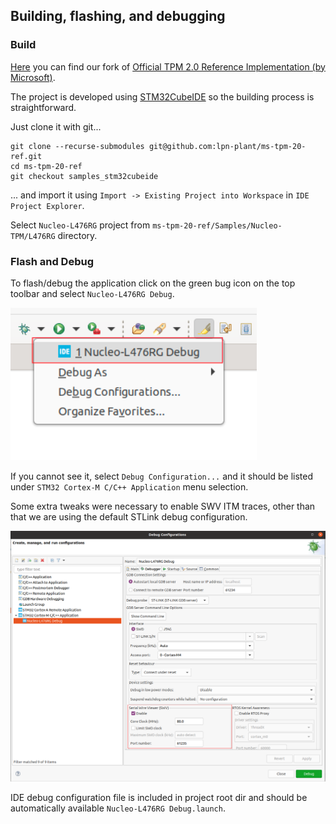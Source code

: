 ## Building, flashing, and debugging

### Build
[Here](https://github.com/lpn-plant/ms-tpm-20-ref) you can find our fork of
[Official TPM 2.0 Reference Implementation (by Microsoft)](https://github.com/microsoft/ms-tpm-20-ref).

The project is developed using
[STM32CubeIDE](https://www.st.com/en/development-tools/stm32cubeide.html)
so the building process is straightforward.

Just clone it with git...
```shell
git clone --recurse-submodules git@github.com:lpn-plant/ms-tpm-20-ref.git
cd ms-tpm-20-ref
git checkout samples_stm32cubeide
```

... and import it using `Import -> Existing Project into Workspace` in
`IDE Project Explorer`.

Select `Nucleo-L476RG` project from `ms-tpm-20-ref/Samples/Nucleo-TPM/L476RG`
directory.

### Flash and Debug
To flash/debug the application click on the green bug icon on the top toolbar
and select `Nucleo-L476RG Debug`.

![Flash](images/eclipse_flash.png)

If you cannot see it, select `Debug Configuration...` and it should be listed
under `STM32 Cortex-M C/C++ Application` menu selection.


Some extra tweaks were necessary to enable SWV ITM traces, other than that we are
using the default STLink debug configuration.

![Debug congiguration](images/eclipse_debug_config.png)

IDE debug configuration file is included in project root dir and should be
automatically available `Nucleo-L476RG Debug.launch`.
